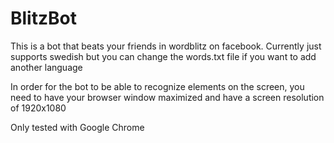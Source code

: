 # BlitzBot

This is a bot that beats your friends in wordblitz on facebook.
Currently just supports swedish but you can change the words.txt file if you want to add another language

In order for the bot to be able to recognize elements on the screen, you need to have your browser window maximized and have a screen resolution of 1920x1080

Only tested with Google Chrome
